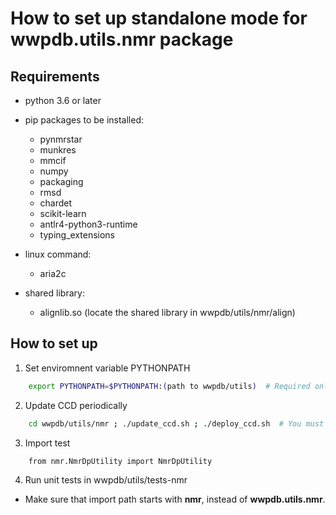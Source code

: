 # How to set up standalone mode for wwpdb.utils.nmr package

## Requirements
- python 3.6 or later

- pip packages to be installed:
	- pynmrstar
	- munkres
	- mmcif
	- numpy
	- packaging
	- rmsd
	- chardet
	- scikit-learn
	- antlr4-python3-runtime
	- typing_extensions

- linux command:
	- aria2c

- shared library:
	- alignlib.so (locate the shared library in wwpdb/utils/nmr/align) 

## How to set up
1. Set enviromnent variable PYTHONPATH 
```bash
    export PYTHONPATH=$PYTHONPATH:(path to wwpdb/utils)  # Required only the first time.
```

2. Update CCD periodically
```bash
    cd wwpdb/utils/nmr ; ./update_ccd.sh ; ./deploy_ccd.sh  # You must run this command every Wednesday UTC+00:00.
```

3. Import test
```pathon
    from nmr.NmrDpUtility import NmrDpUtility
```

4. Run unit tests in wwpdb/utils/tests-nmr
- Make sure that import path starts with **nmr**, instead of **wwpdb.utils.nmr**.
